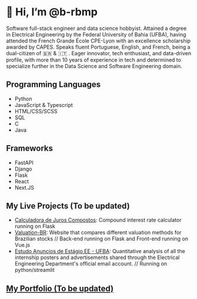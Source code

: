 <h1> 👋 Hi, I’m @b-rbmp </h1>

<p>
  Software full-stack engineer and data science hobbyist. Attained a degree in Electrical Engineering by the Federal University of Bahia (UFBA), having attended the French Grande École CPE-Lyon with an excellence scholarship awarded by CAPES. Speaks fluent Portuguese, English, and French, being a dual-citizen of 🇧🇷 & 🇮🇹 . Eager innovator, tech enthusiast, and data-driven profile, with more than 10 years of experience in tech and determined to specialize further in the Data Science and Software Engineering domain.
</p>


<h2> Programming Languages </h2>

<ul>
  <li>Python</li>
  <li>JavaScript & Typescript</li>
  <li>HTML/CSS/SCSS</li>
  <li>SQL</li>
  <li>C</li>
  <li>Java</li>
</ul>

<h2> Frameworks </h2>

<ul>
  <li>FastAPI</li>
  <li>Django</li>
  <li>Flask</li>
  <li>React</li>
  <li>Next.JS</li>
</ul>

<h2> My Live Projects (To be updated) </h2>

<ul>
  <li><a href="https://calculadora-juros-compostos.herokuapp.com/">Calculadora de Juros Compostos</a>: Compound interest rate calculator running on Flask</li>
  <li><a href="https://valuation-br.herokuapp.com/">Valuation-BR</a>: Website that compares different valuation methods for Brazilian stocks // Back-end running on Flask and Front-end running on Vue.js</li>
  <li><a href="https://estudo-estagio-ee-ufba.herokuapp.com/">Estudo Anuncios de Estágio EE - UFBA</a>: Quantitative analysis of all the internship posters and advertisements shared through the Electrical Engineering Department's official email account. // Running on python/streamlit</li>
</ul>

<h2><a href="https://b-rbmp.github.io/">My Portfolio (To be updated)</a></h2>

